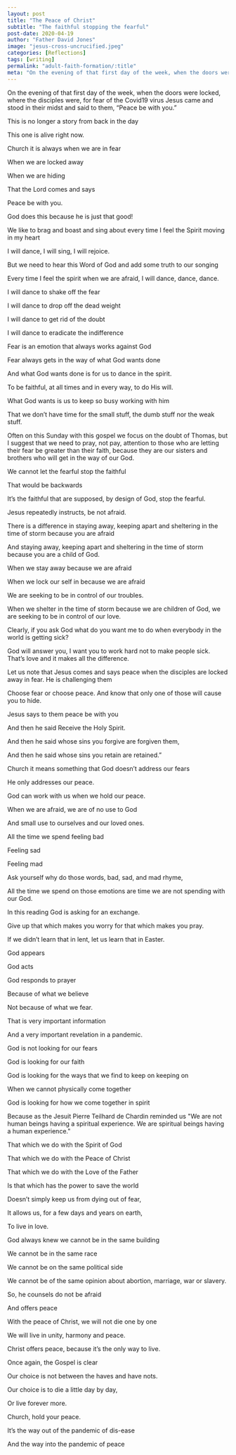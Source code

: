 ```yaml
---
layout: post
title: "The Peace of Christ"
subtitle: "The faithful stopping the fearful"
post-date: 2020-04-19
author: "Father David Jones"
image: "jesus-cross-uncrucified.jpeg"
categories: [Reflections]
tags: [writing]
permalink: "adult-faith-formation/:title"
meta: "On the evening of that first day of the week, when the doors were locked, where the disciples were, for fear of the Covid19 virus Jesus came and stood in their midst and said to them, 'Peace be with you.'"
---
```

On the evening of that first day of the week,
when the doors were locked, where the disciples were, for fear of the Covid19 virus Jesus came and stood in their midst and said to them, “Peace be with you.”
<!--more-->

This is no longer a story from back in the day

This one is alive right now.

Church it is always when we are in fear

When we are locked away

When we are hiding

That the Lord comes and says

Peace be with you.

God does this because he is just that good!

We like to brag and boast and sing about every time I feel the Spirit moving in my heart

I will dance, I will sing, I will rejoice.

But we need to hear this Word of God and add some truth to our songing

Every time I feel the spirit when we are afraid, I will dance, dance, dance.

I will dance to shake off the fear

I will dance to drop off the dead weight

I will dance to get rid of the doubt

I will dance to eradicate the indifference

Fear is an emotion that always works against God

Fear always gets in the way of what God wants done

And what God wants done is for us to dance in the spirit.

To be faithful, at all times and in every way, to do His will.

What God wants is us to keep so busy working with him

That we don’t have time for the small stuff, the dumb stuff nor the weak stuff.

Often on this Sunday with this gospel we focus on the doubt of Thomas, but I suggest that we need to pray, not pay, attention to those who are letting their fear be greater than their faith, because they are our sisters and brothers who will get in the way of our God.

We cannot let the fearful stop the faithful

That would be backwards

It’s the faithful that are supposed, by design of God, stop the fearful.

Jesus repeatedly instructs, be not afraid.

There is a difference in staying away, keeping apart and sheltering in the time of storm because you are afraid

And staying away, keeping apart and sheltering in the time of storm because you are a child of God.

When we stay away because we are afraid


When we lock our self in because we are afraid

We are seeking to be in control of our troubles.

When we shelter in the time of storm because we are children of God, we are seeking to be in control of our love.


Clearly, if you ask God what do you want me to do when everybody in the world is getting sick?

God will answer you, I want you to work hard not to make people sick.  That’s love and it makes all the difference.

Let us note that Jesus comes and says peace when the disciples are locked away in fear.  He is challenging them

Choose fear or choose peace.   And know that only one of those will cause you to hide.

Jesus says to them peace be with you

And then he said Receive the Holy Spirit.

And then he said whose sins you forgive are forgiven them,

And then he said whose sins you retain are retained.”

Church it means something that God doesn’t address our fears

He only addresses our peace.

God can work with us when we hold our peace.

When we are afraid, we are of no use to God

And small use to ourselves and our loved ones.

All the time we spend feeling bad

Feeling sad

Feeling mad

Ask yourself why do those words, bad, sad, and mad rhyme,

All the time we spend on those emotions are time we are not spending with our God.

In this reading God is asking for an exchange.

Give up that which makes you worry for that which makes you pray.

If we didn’t learn that in lent, let us learn that in Easter.


God appears

God acts

God responds to prayer

Because of what we believe

Not because of what we fear.

That is very important information

And a very important revelation in a pandemic.

God is not looking for our fears

God is looking for our faith

God is looking for the ways that we find to keep on keeping on

When we cannot physically come together

God is looking for how we come together in spirit

Because as the Jesuit Pierre Teilhard de Chardin reminded us "We are not human beings having a spiritual experience. We are spiritual beings having a human experience."

That which we do with the Spirit of God

That which we do with the Peace of Christ

That which we do with the Love of the Father

Is that which has the power to save the world

Doesn’t simply keep us from dying out of fear,

It allows us, for a few days and years on earth,

To live in love.

God always knew we cannot be in the same building

We cannot be in the same race

We cannot be on the same political side

We cannot be of the same opinion about abortion, marriage, war or slavery.

So, he counsels do not be afraid

And offers peace

With the peace of Christ, we will not die one by one

We will live in unity, harmony and peace.

Christ offers peace, because it’s the only way to live.

Once again, the Gospel is clear

Our choice is not between the haves and have nots.

Our choice is to die a little day by day,

Or live forever more.

Church, hold your peace.

It’s the way out of the pandemic of dis-ease

And the way into the pandemic of peace